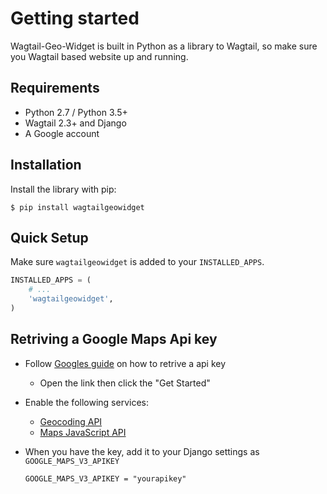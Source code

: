 # Getting started

Wagtail-Geo-Widget is built in Python as a library to Wagtail, so make sure you Wagtail based website up and running.


## Requirements

- Python 2.7 / Python 3.5+
- Wagtail 2.3+ and Django
- A Google account


## Installation

Install the library with pip:

```
$ pip install wagtailgeowidget
```


## Quick Setup

Make sure `wagtailgeowidget` is added to your `INSTALLED_APPS`.

```python
INSTALLED_APPS = (
    # ...
    'wagtailgeowidget',
)
```


## Retriving a Google Maps Api key

- Follow [Googles guide](https://developers.google.com/maps/documentation/javascript/get-api-key) on how to retrive a api key
    - Open the link then click the "Get Started"
- Enable the following services:
    - [Geocoding API](https://developers.google.com/maps/documentation/javascript/geocoding)
	- [Maps JavaScript API](https://developers.google.com/maps/documentation/javascript/tutorial)

- When you have the key, add it to your Django settings as `GOOGLE_MAPS_V3_APIKEY`

    ```
    GOOGLE_MAPS_V3_APIKEY = "yourapikey"
    ```
